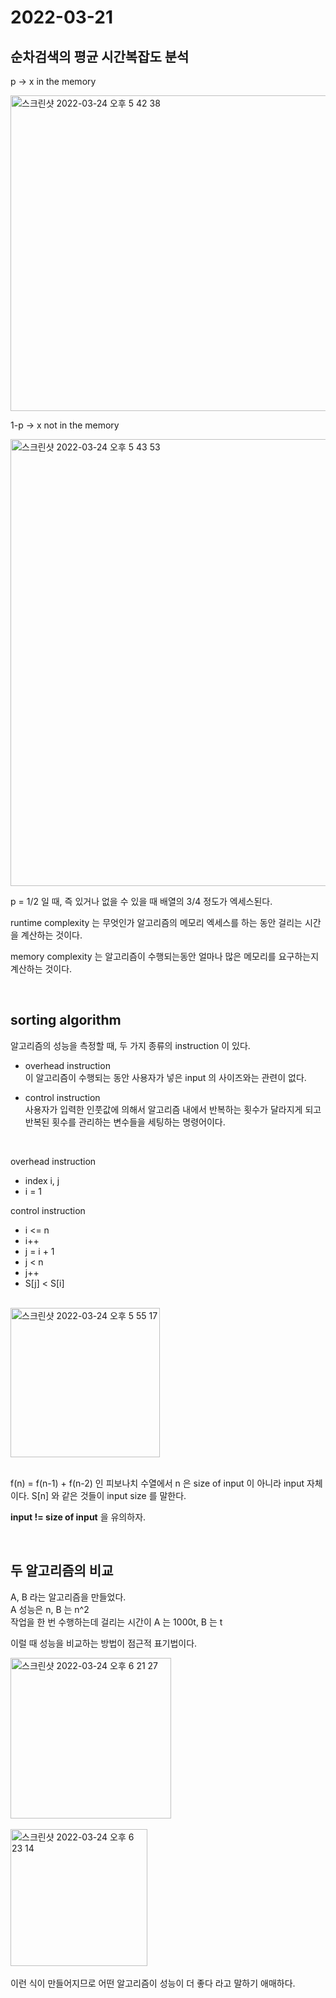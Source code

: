 # 2022-03-21

## 순차검색의 평균 시간복잡도 분석

p -> x in the memory

<img width="505" alt="스크린샷 2022-03-24 오후 5 42 38" src="https://user-images.githubusercontent.com/67616146/159876880-62e59716-9eee-493c-9e3d-4b677549a1d9.png">

<br/>

1-p -> x not in the memory

<img width="715" alt="스크린샷 2022-03-24 오후 5 43 53" src="https://user-images.githubusercontent.com/67616146/159877139-2d2dc1bc-fbae-4836-876e-5f983c578689.png">

<br/>

p = 1/2 일 때, 즉 있거나 없을 수 있을 때 배열의 3/4 정도가 엑세스된다.
<br/>

runtime complexity 는 무엇인가 알고리즘의 메모리 엑세스를 하는 동안 걸리는 시간을 계산하는 것이다.
<br/>

memory complexity 는 알고리즘이 수행되는동안 얼마나 많은 메모리를 요구하는지 계산하는 것이다.

<br/>

## sorting algorithm

알고리즘의 성능을 측정할 때, 두 가지 종류의 instruction 이 있다.

- overhead instruction<br/>
  이 알고리즘이 수행되는 동안 사용자가 넣은 input 의 사이즈와는 관련이 없다.

- control instruction<br/>
  사용자가 입력한 인풋값에 의해서 알고리즘 내에서 반복하는 횟수가 달라지게 되고 반복된 횟수를 관리하는 변수들을 세팅하는 명령어이다.

<br/>

overhead instruction

- index i, j
- i = 1

control instruction

- i <= n
- i++
- j = i + 1
- j < n
- j++
- S[j] < S[i]

<br/>

  <img width="239" alt="스크린샷 2022-03-24 오후 5 55 17" src="https://user-images.githubusercontent.com/67616146/159879197-c6537ccf-cccd-4752-a04d-555cd87c2be2.png">

<br/>
<br/>

f(n) = f(n-1) + f(n-2) 인 피보나치 수열에서 n 은 size of input 이 아니라 input 자체이다. S[n] 와 같은 것들이 input size 를 말한다.

**input != size of input** 을 유의하자.

<br/>

## 두 알고리즘의 비교

A, B 라는 알고리즘을 만들었다.<br/>
A 성능은 n, B 는 n^2<br/>
작업을 한 번 수행하는데 걸리는 시간이 A 는 1000t, B 는 t<br/>

이럴 때 성능을 비교하는 방법이 점근적 표기법이다.

<img width="257" alt="스크린샷 2022-03-24 오후 6 21 27" src="https://user-images.githubusercontent.com/67616146/159884210-172a273b-63c5-4d8b-939b-647f40b179e5.png">

<br/>
<br/>

<img width="219" alt="스크린샷 2022-03-24 오후 6 23 14" src="https://user-images.githubusercontent.com/67616146/159884589-62ea2235-3049-40df-b637-e6151bc5c5f4.png">

<br/>
<br/>
이런 식이 만들어지므로 어떤 알고리즘이 성능이 더 좋다 라고 말하기 애매하다.
